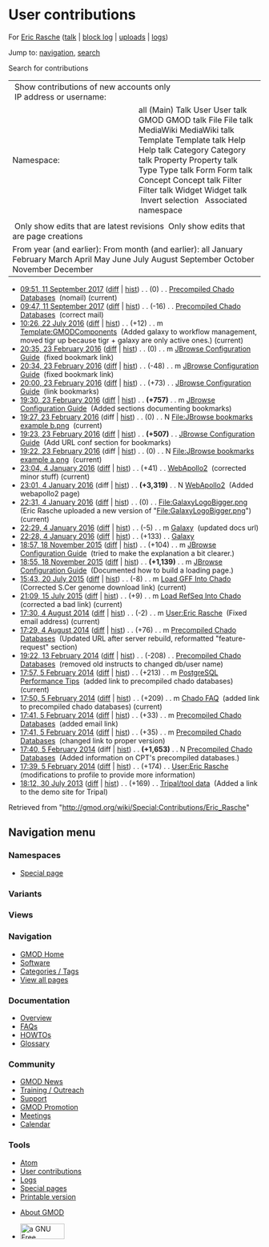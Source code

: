 <div id="mw-page-base" class="noprint">

</div>

<div id="mw-head-base" class="noprint">

</div>

<div id="content" class="mw-body" role="main">

<span id="top"></span>

<div id="mw-js-message" style="display:none;">

</div>



# <span dir="auto">User contributions</span>

<div id="bodyContent">

<div id="contentSub">

For [Eric Rasche](/wiki/User:Eric_Rasche "User:Eric Rasche")
([talk](/wiki/User_talk:Eric_Rasche "User talk:Eric Rasche") \| [block
log](/mediawiki/index.php?title=Special:Log/block&page=User%3AEric+Rasche "Special:Log/block")
\|
[uploads](/wiki/Special:ListFiles/Eric_Rasche "Special:ListFiles/Eric Rasche")
\| [logs](/wiki/Special:Log/Eric_Rasche "Special:Log/Eric Rasche"))

</div>

<div id="jump-to-nav" class="mw-jump">

Jump to: [navigation](#mw-navigation), [search](#p-search)

</div>

<div id="mw-content-text">

Search for contributions

<table class="mw-contributions-table">
<colgroup>
<col style="width: 50%" />
<col style="width: 50%" />
</colgroup>
<tbody>
<tr class="odd">
<td colspan="2"> Show contributions of new accounts only<br />
 IP address or username:</td>
</tr>
<tr class="even">
<td class="mw-label">Namespace:</td>
<td>all (Main) Talk User User talk GMOD GMOD talk File File talk
MediaWiki MediaWiki talk Template Template talk Help Help talk Category
Category talk Property Property talk Type Type talk Form Form talk
Concept Concept talk Filter Filter talk Widget Widget talk  
 Invert selection 
 Associated namespace </td>
</tr>
<tr class="odd">
<td colspan="2"></td>
</tr>
<tr class="even">
<td colspan="2"> Only show edits that are latest revisions
 Only show edits that are page creations</td>
</tr>
<tr class="odd">
<td colspan="2">From year (and earlier): From month (and earlier): all
January February March April May June July August September October
November December</td>
</tr>
</tbody>
</table>

- <a
  href="/mediawiki/index.php?title=Precompiled_Chado_Databases&amp;oldid=27489"
  class="mw-changeslist-date" title="Precompiled Chado Databases">09:51,
  11 September 2017</a>
  ([diff](/mediawiki/index.php?title=Precompiled_Chado_Databases&diff=prev&oldid=27489 "Precompiled Chado Databases")
  \|
  [hist](/mediawiki/index.php?title=Precompiled_Chado_Databases&action=history "Precompiled Chado Databases"))
  <span class="mw-changeslist-separator">. .</span>
  <span class="mw-plusminus-null" dir="ltr"
  title="1,241 bytes after change">(0)</span>‎
  <span class="mw-changeslist-separator">. .</span>
  <a href="/wiki/Precompiled_Chado_Databases"
  class="mw-contributions-title"
  title="Precompiled Chado Databases">Precompiled Chado Databases</a> ‎
  <span class="comment">(nomail)</span>
  <span class="mw-uctop">(current)</span>
- <a
  href="/mediawiki/index.php?title=Precompiled_Chado_Databases&amp;oldid=27488"
  class="mw-changeslist-date" title="Precompiled Chado Databases">09:47,
  11 September 2017</a>
  ([diff](/mediawiki/index.php?title=Precompiled_Chado_Databases&diff=prev&oldid=27488 "Precompiled Chado Databases")
  \|
  [hist](/mediawiki/index.php?title=Precompiled_Chado_Databases&action=history "Precompiled Chado Databases"))
  <span class="mw-changeslist-separator">. .</span>
  <span class="mw-plusminus-neg" dir="ltr"
  title="1,241 bytes after change">(-16)</span>‎
  <span class="mw-changeslist-separator">. .</span>
  <a href="/wiki/Precompiled_Chado_Databases"
  class="mw-contributions-title"
  title="Precompiled Chado Databases">Precompiled Chado Databases</a> ‎
  <span class="comment">(correct mail)</span>
- <a
  href="/mediawiki/index.php?title=Template:GMODComponents&amp;oldid=27249"
  class="mw-changeslist-date" title="Template:GMODComponents">10:26, 22
  July 2016</a>
  ([diff](/mediawiki/index.php?title=Template:GMODComponents&diff=prev&oldid=27249 "Template:GMODComponents")
  \|
  [hist](/mediawiki/index.php?title=Template:GMODComponents&action=history "Template:GMODComponents"))
  <span class="mw-changeslist-separator">. .</span>
  <span class="mw-plusminus-pos" dir="ltr"
  title="1,445 bytes after change">(+12)</span>‎
  <span class="mw-changeslist-separator">. .</span> m
  <a href="/wiki/Template:GMODComponents" class="mw-contributions-title"
  title="Template:GMODComponents">Template:GMODComponents</a> ‎
  <span class="comment">(Added galaxy to workflow management, moved tigr
  up because tigr + galaxy are only active ones.)</span>
  <span class="mw-uctop">(current)</span>
- <a
  href="/mediawiki/index.php?title=JBrowse_Configuration_Guide&amp;oldid=26911"
  class="mw-changeslist-date" title="JBrowse Configuration Guide">20:35,
  23 February 2016</a>
  ([diff](/mediawiki/index.php?title=JBrowse_Configuration_Guide&diff=prev&oldid=26911 "JBrowse Configuration Guide")
  \|
  [hist](/mediawiki/index.php?title=JBrowse_Configuration_Guide&action=history "JBrowse Configuration Guide"))
  <span class="mw-changeslist-separator">. .</span>
  <span class="mw-plusminus-null" dir="ltr"
  title="162,054 bytes after change">(0)</span>‎
  <span class="mw-changeslist-separator">. .</span> m
  <a href="/wiki/JBrowse_Configuration_Guide"
  class="mw-contributions-title"
  title="JBrowse Configuration Guide">JBrowse Configuration Guide</a> ‎
  <span class="comment">(fixed bookmark link)</span>
- <a
  href="/mediawiki/index.php?title=JBrowse_Configuration_Guide&amp;oldid=26910"
  class="mw-changeslist-date" title="JBrowse Configuration Guide">20:34,
  23 February 2016</a>
  ([diff](/mediawiki/index.php?title=JBrowse_Configuration_Guide&diff=prev&oldid=26910 "JBrowse Configuration Guide")
  \|
  [hist](/mediawiki/index.php?title=JBrowse_Configuration_Guide&action=history "JBrowse Configuration Guide"))
  <span class="mw-changeslist-separator">. .</span>
  <span class="mw-plusminus-neg" dir="ltr"
  title="162,054 bytes after change">(-48)</span>‎
  <span class="mw-changeslist-separator">. .</span> m
  <a href="/wiki/JBrowse_Configuration_Guide"
  class="mw-contributions-title"
  title="JBrowse Configuration Guide">JBrowse Configuration Guide</a> ‎
  <span class="comment">(fixed bookmark link)</span>
- <a
  href="/mediawiki/index.php?title=JBrowse_Configuration_Guide&amp;oldid=26909"
  class="mw-changeslist-date" title="JBrowse Configuration Guide">20:00,
  23 February 2016</a>
  ([diff](/mediawiki/index.php?title=JBrowse_Configuration_Guide&diff=prev&oldid=26909 "JBrowse Configuration Guide")
  \|
  [hist](/mediawiki/index.php?title=JBrowse_Configuration_Guide&action=history "JBrowse Configuration Guide"))
  <span class="mw-changeslist-separator">. .</span>
  <span class="mw-plusminus-pos" dir="ltr"
  title="162,102 bytes after change">(+73)</span>‎
  <span class="mw-changeslist-separator">. .</span>
  <a href="/wiki/JBrowse_Configuration_Guide"
  class="mw-contributions-title"
  title="JBrowse Configuration Guide">JBrowse Configuration Guide</a> ‎
  <span class="comment">(link bookmarks)</span>
- <a
  href="/mediawiki/index.php?title=JBrowse_Configuration_Guide&amp;oldid=26908"
  class="mw-changeslist-date" title="JBrowse Configuration Guide">19:30,
  23 February 2016</a>
  ([diff](/mediawiki/index.php?title=JBrowse_Configuration_Guide&diff=prev&oldid=26908 "JBrowse Configuration Guide")
  \|
  [hist](/mediawiki/index.php?title=JBrowse_Configuration_Guide&action=history "JBrowse Configuration Guide"))
  <span class="mw-changeslist-separator">. .</span> **(+757)**‎
  <span class="mw-changeslist-separator">. .</span> m
  <a href="/wiki/JBrowse_Configuration_Guide"
  class="mw-contributions-title"
  title="JBrowse Configuration Guide">JBrowse Configuration Guide</a> ‎
  <span class="comment">(Added sections documenting bookmarks)</span>
- <a
  href="/mediawiki/index.php?title=File:JBrowse_bookmarks_example_b.png&amp;oldid=26907"
  class="mw-changeslist-date"
  title="File:JBrowse bookmarks example b.png">19:27, 23 February 2016</a>
  (diff \|
  [hist](/mediawiki/index.php?title=File:JBrowse_bookmarks_example_b.png&action=history "File:JBrowse bookmarks example b.png"))
  <span class="mw-changeslist-separator">. .</span>
  <span class="mw-plusminus-null" dir="ltr"
  title="0 bytes after change">(0)</span>‎
  <span class="mw-changeslist-separator">. .</span> N
  <a href="/wiki/File:JBrowse_bookmarks_example_b.png"
  class="mw-contributions-title"
  title="File:JBrowse bookmarks example b.png">File:JBrowse bookmarks
  example b.png</a> ‎ <span class="mw-uctop">(current)</span>
- <a
  href="/mediawiki/index.php?title=JBrowse_Configuration_Guide&amp;oldid=26906"
  class="mw-changeslist-date" title="JBrowse Configuration Guide">19:23,
  23 February 2016</a>
  ([diff](/mediawiki/index.php?title=JBrowse_Configuration_Guide&diff=prev&oldid=26906 "JBrowse Configuration Guide")
  \|
  [hist](/mediawiki/index.php?title=JBrowse_Configuration_Guide&action=history "JBrowse Configuration Guide"))
  <span class="mw-changeslist-separator">. .</span> **(+507)**‎
  <span class="mw-changeslist-separator">. .</span>
  <a href="/wiki/JBrowse_Configuration_Guide"
  class="mw-contributions-title"
  title="JBrowse Configuration Guide">JBrowse Configuration Guide</a> ‎
  <span class="comment">(Add URL conf section for bookmarks)</span>
- <a
  href="/mediawiki/index.php?title=File:JBrowse_bookmarks_example_a.png&amp;oldid=26905"
  class="mw-changeslist-date"
  title="File:JBrowse bookmarks example a.png">19:22, 23 February 2016</a>
  (diff \|
  [hist](/mediawiki/index.php?title=File:JBrowse_bookmarks_example_a.png&action=history "File:JBrowse bookmarks example a.png"))
  <span class="mw-changeslist-separator">. .</span>
  <span class="mw-plusminus-null" dir="ltr"
  title="0 bytes after change">(0)</span>‎
  <span class="mw-changeslist-separator">. .</span> N
  <a href="/wiki/File:JBrowse_bookmarks_example_a.png"
  class="mw-contributions-title"
  title="File:JBrowse bookmarks example a.png">File:JBrowse bookmarks
  example a.png</a> ‎ <span class="mw-uctop">(current)</span>
- <a href="/mediawiki/index.php?title=WebApollo2&amp;oldid=26817"
  class="mw-changeslist-date" title="WebApollo2">23:04, 4 January 2016</a>
  ([diff](/mediawiki/index.php?title=WebApollo2&diff=prev&oldid=26817 "WebApollo2")
  \|
  [hist](/mediawiki/index.php?title=WebApollo2&action=history "WebApollo2"))
  <span class="mw-changeslist-separator">. .</span>
  <span class="mw-plusminus-pos" dir="ltr"
  title="3,360 bytes after change">(+41)</span>‎
  <span class="mw-changeslist-separator">. .</span>
  <a href="/wiki/WebApollo2" class="mw-contributions-title"
  title="WebApollo2">WebApollo2</a> ‎ <span class="comment">(corrected
  minor stuff)</span> <span class="mw-uctop">(current)</span>
- <a href="/mediawiki/index.php?title=WebApollo2&amp;oldid=26816"
  class="mw-changeslist-date" title="WebApollo2">23:01, 4 January 2016</a>
  (diff \|
  [hist](/mediawiki/index.php?title=WebApollo2&action=history "WebApollo2"))
  <span class="mw-changeslist-separator">. .</span> **(+3,319)**‎
  <span class="mw-changeslist-separator">. .</span> N
  <a href="/wiki/WebApollo2" class="mw-contributions-title"
  title="WebApollo2">WebApollo2</a> ‎ <span class="comment">(Added
  webapollo2 page)</span>
- <a
  href="/mediawiki/index.php?title=File:GalaxyLogoBigger.png&amp;oldid=26815"
  class="mw-changeslist-date" title="File:GalaxyLogoBigger.png">22:31, 4
  January 2016</a>
  ([diff](/mediawiki/index.php?title=File:GalaxyLogoBigger.png&diff=prev&oldid=26815 "File:GalaxyLogoBigger.png")
  \|
  [hist](/mediawiki/index.php?title=File:GalaxyLogoBigger.png&action=history "File:GalaxyLogoBigger.png"))
  <span class="mw-changeslist-separator">. .</span>
  <span class="mw-plusminus-null" dir="ltr"
  title="97 bytes after change">(0)</span>‎
  <span class="mw-changeslist-separator">. .</span>
  <a href="/wiki/File:GalaxyLogoBigger.png" class="mw-contributions-title"
  title="File:GalaxyLogoBigger.png">File:GalaxyLogoBigger.png</a> ‎
  <span class="comment">(Eric Rasche uploaded a new version of
  "[File:GalaxyLogoBigger.png](/wiki/File:GalaxyLogoBigger.png "File:GalaxyLogoBigger.png")")</span>
  <span class="mw-uctop">(current)</span>
- <a href="/mediawiki/index.php?title=Galaxy&amp;oldid=26814"
  class="mw-changeslist-date" title="Galaxy">22:29, 4 January 2016</a>
  ([diff](/mediawiki/index.php?title=Galaxy&diff=prev&oldid=26814 "Galaxy")
  \| [hist](/mediawiki/index.php?title=Galaxy&action=history "Galaxy"))
  <span class="mw-changeslist-separator">. .</span>
  <span class="mw-plusminus-neg" dir="ltr"
  title="8,931 bytes after change">(-5)</span>‎
  <span class="mw-changeslist-separator">. .</span> m
  <a href="/wiki/Galaxy" class="mw-contributions-title"
  title="Galaxy">Galaxy</a> ‎ <span class="comment">(updated docs
  url)</span>
- <a href="/mediawiki/index.php?title=Galaxy&amp;oldid=26813"
  class="mw-changeslist-date" title="Galaxy">22:28, 4 January 2016</a>
  ([diff](/mediawiki/index.php?title=Galaxy&diff=prev&oldid=26813 "Galaxy")
  \| [hist](/mediawiki/index.php?title=Galaxy&action=history "Galaxy"))
  <span class="mw-changeslist-separator">. .</span>
  <span class="mw-plusminus-pos" dir="ltr"
  title="8,936 bytes after change">(+133)</span>‎
  <span class="mw-changeslist-separator">. .</span>
  <a href="/wiki/Galaxy" class="mw-contributions-title"
  title="Galaxy">Galaxy</a> ‎
- <a
  href="/mediawiki/index.php?title=JBrowse_Configuration_Guide&amp;oldid=26802"
  class="mw-changeslist-date" title="JBrowse Configuration Guide">18:57,
  18 November 2015</a>
  ([diff](/mediawiki/index.php?title=JBrowse_Configuration_Guide&diff=prev&oldid=26802 "JBrowse Configuration Guide")
  \|
  [hist](/mediawiki/index.php?title=JBrowse_Configuration_Guide&action=history "JBrowse Configuration Guide"))
  <span class="mw-changeslist-separator">. .</span>
  <span class="mw-plusminus-pos" dir="ltr"
  title="151,897 bytes after change">(+104)</span>‎
  <span class="mw-changeslist-separator">. .</span> m
  <a href="/wiki/JBrowse_Configuration_Guide"
  class="mw-contributions-title"
  title="JBrowse Configuration Guide">JBrowse Configuration Guide</a> ‎
  <span class="comment">(tried to make the explanation a bit
  clearer.)</span>
- <a
  href="/mediawiki/index.php?title=JBrowse_Configuration_Guide&amp;oldid=26801"
  class="mw-changeslist-date" title="JBrowse Configuration Guide">18:55,
  18 November 2015</a>
  ([diff](/mediawiki/index.php?title=JBrowse_Configuration_Guide&diff=prev&oldid=26801 "JBrowse Configuration Guide")
  \|
  [hist](/mediawiki/index.php?title=JBrowse_Configuration_Guide&action=history "JBrowse Configuration Guide"))
  <span class="mw-changeslist-separator">. .</span> **(+1,139)**‎
  <span class="mw-changeslist-separator">. .</span> m
  <a href="/wiki/JBrowse_Configuration_Guide"
  class="mw-contributions-title"
  title="JBrowse Configuration Guide">JBrowse Configuration Guide</a> ‎
  <span class="comment">(Documented how to build a loading page.)</span>
- <a href="/mediawiki/index.php?title=Load_GFF_Into_Chado&amp;oldid=26752"
  class="mw-changeslist-date" title="Load GFF Into Chado">15:43, 20 July
  2015</a>
  ([diff](/mediawiki/index.php?title=Load_GFF_Into_Chado&diff=prev&oldid=26752 "Load GFF Into Chado")
  \|
  [hist](/mediawiki/index.php?title=Load_GFF_Into_Chado&action=history "Load GFF Into Chado"))
  <span class="mw-changeslist-separator">. .</span>
  <span class="mw-plusminus-neg" dir="ltr"
  title="4,171 bytes after change">(-8)</span>‎
  <span class="mw-changeslist-separator">. .</span> m
  <a href="/wiki/Load_GFF_Into_Chado" class="mw-contributions-title"
  title="Load GFF Into Chado">Load GFF Into Chado</a> ‎
  <span class="comment">(Corrected S.Cer genome download link)</span>
  <span class="mw-uctop">(current)</span>
- <a
  href="/mediawiki/index.php?title=Load_RefSeq_Into_Chado&amp;oldid=26751"
  class="mw-changeslist-date" title="Load RefSeq Into Chado">21:09, 15
  July 2015</a>
  ([diff](/mediawiki/index.php?title=Load_RefSeq_Into_Chado&diff=prev&oldid=26751 "Load RefSeq Into Chado")
  \|
  [hist](/mediawiki/index.php?title=Load_RefSeq_Into_Chado&action=history "Load RefSeq Into Chado"))
  <span class="mw-changeslist-separator">. .</span>
  <span class="mw-plusminus-pos" dir="ltr"
  title="3,356 bytes after change">(+9)</span>‎
  <span class="mw-changeslist-separator">. .</span> m
  <a href="/wiki/Load_RefSeq_Into_Chado" class="mw-contributions-title"
  title="Load RefSeq Into Chado">Load RefSeq Into Chado</a> ‎
  <span class="comment">(corrected a bad link)</span>
  <span class="mw-uctop">(current)</span>
- <a href="/mediawiki/index.php?title=User:Eric_Rasche&amp;oldid=26012"
  class="mw-changeslist-date" title="User:Eric Rasche">17:30, 4 August
  2014</a>
  ([diff](/mediawiki/index.php?title=User:Eric_Rasche&diff=prev&oldid=26012 "User:Eric Rasche")
  \|
  [hist](/mediawiki/index.php?title=User:Eric_Rasche&action=history "User:Eric Rasche"))
  <span class="mw-changeslist-separator">. .</span>
  <span class="mw-plusminus-neg" dir="ltr"
  title="377 bytes after change">(-2)</span>‎
  <span class="mw-changeslist-separator">. .</span> m
  <a href="/wiki/User:Eric_Rasche" class="mw-contributions-title"
  title="User:Eric Rasche">User:Eric Rasche</a> ‎
  <span class="comment">(Fixed email address)</span>
  <span class="mw-uctop">(current)</span>
- <a
  href="/mediawiki/index.php?title=Precompiled_Chado_Databases&amp;oldid=26011"
  class="mw-changeslist-date" title="Precompiled Chado Databases">17:29, 4
  August 2014</a>
  ([diff](/mediawiki/index.php?title=Precompiled_Chado_Databases&diff=prev&oldid=26011 "Precompiled Chado Databases")
  \|
  [hist](/mediawiki/index.php?title=Precompiled_Chado_Databases&action=history "Precompiled Chado Databases"))
  <span class="mw-changeslist-separator">. .</span>
  <span class="mw-plusminus-pos" dir="ltr"
  title="1,257 bytes after change">(+76)</span>‎
  <span class="mw-changeslist-separator">. .</span> m
  <a href="/wiki/Precompiled_Chado_Databases"
  class="mw-contributions-title"
  title="Precompiled Chado Databases">Precompiled Chado Databases</a> ‎
  <span class="comment">(Updated URL after server rebuild, reformatted
  "feature-request" section)</span>
- <a
  href="/mediawiki/index.php?title=Precompiled_Chado_Databases&amp;oldid=25326"
  class="mw-changeslist-date" title="Precompiled Chado Databases">19:22,
  13 February 2014</a>
  ([diff](/mediawiki/index.php?title=Precompiled_Chado_Databases&diff=prev&oldid=25326 "Precompiled Chado Databases")
  \|
  [hist](/mediawiki/index.php?title=Precompiled_Chado_Databases&action=history "Precompiled Chado Databases"))
  <span class="mw-changeslist-separator">. .</span>
  <span class="mw-plusminus-neg" dir="ltr"
  title="1,513 bytes after change">(-208)</span>‎
  <span class="mw-changeslist-separator">. .</span>
  <a href="/wiki/Precompiled_Chado_Databases"
  class="mw-contributions-title"
  title="Precompiled Chado Databases">Precompiled Chado Databases</a> ‎
  <span class="comment">(removed old instructs to changed db/user
  name)</span>
- <a
  href="/mediawiki/index.php?title=PostgreSQL_Performance_Tips&amp;oldid=25268"
  class="mw-changeslist-date" title="PostgreSQL Performance Tips">17:57, 5
  February 2014</a>
  ([diff](/mediawiki/index.php?title=PostgreSQL_Performance_Tips&diff=prev&oldid=25268 "PostgreSQL Performance Tips")
  \|
  [hist](/mediawiki/index.php?title=PostgreSQL_Performance_Tips&action=history "PostgreSQL Performance Tips"))
  <span class="mw-changeslist-separator">. .</span>
  <span class="mw-plusminus-pos" dir="ltr"
  title="5,274 bytes after change">(+213)</span>‎
  <span class="mw-changeslist-separator">. .</span> m
  <a href="/wiki/PostgreSQL_Performance_Tips"
  class="mw-contributions-title"
  title="PostgreSQL Performance Tips">PostgreSQL Performance Tips</a> ‎
  <span class="comment">(added link to precompiled chado
  databases)</span> <span class="mw-uctop">(current)</span>
- <a href="/mediawiki/index.php?title=Chado_FAQ&amp;oldid=25267"
  class="mw-changeslist-date" title="Chado FAQ">17:50, 5 February 2014</a>
  ([diff](/mediawiki/index.php?title=Chado_FAQ&diff=prev&oldid=25267 "Chado FAQ")
  \|
  [hist](/mediawiki/index.php?title=Chado_FAQ&action=history "Chado FAQ"))
  <span class="mw-changeslist-separator">. .</span>
  <span class="mw-plusminus-pos" dir="ltr"
  title="6,284 bytes after change">(+209)</span>‎
  <span class="mw-changeslist-separator">. .</span> m
  <a href="/wiki/Chado_FAQ" class="mw-contributions-title"
  title="Chado FAQ">Chado FAQ</a> ‎ <span class="comment">(added link to
  precompiled chado databases)</span>
  <span class="mw-uctop">(current)</span>
- <a
  href="/mediawiki/index.php?title=Precompiled_Chado_Databases&amp;oldid=25266"
  class="mw-changeslist-date" title="Precompiled Chado Databases">17:41, 5
  February 2014</a>
  ([diff](/mediawiki/index.php?title=Precompiled_Chado_Databases&diff=prev&oldid=25266 "Precompiled Chado Databases")
  \|
  [hist](/mediawiki/index.php?title=Precompiled_Chado_Databases&action=history "Precompiled Chado Databases"))
  <span class="mw-changeslist-separator">. .</span>
  <span class="mw-plusminus-pos" dir="ltr"
  title="1,721 bytes after change">(+33)</span>‎
  <span class="mw-changeslist-separator">. .</span> m
  <a href="/wiki/Precompiled_Chado_Databases"
  class="mw-contributions-title"
  title="Precompiled Chado Databases">Precompiled Chado Databases</a> ‎
  <span class="comment">(added email link)</span>
- <a
  href="/mediawiki/index.php?title=Precompiled_Chado_Databases&amp;oldid=25265"
  class="mw-changeslist-date" title="Precompiled Chado Databases">17:41, 5
  February 2014</a>
  ([diff](/mediawiki/index.php?title=Precompiled_Chado_Databases&diff=prev&oldid=25265 "Precompiled Chado Databases")
  \|
  [hist](/mediawiki/index.php?title=Precompiled_Chado_Databases&action=history "Precompiled Chado Databases"))
  <span class="mw-changeslist-separator">. .</span>
  <span class="mw-plusminus-pos" dir="ltr"
  title="1,688 bytes after change">(+35)</span>‎
  <span class="mw-changeslist-separator">. .</span> m
  <a href="/wiki/Precompiled_Chado_Databases"
  class="mw-contributions-title"
  title="Precompiled Chado Databases">Precompiled Chado Databases</a> ‎
  <span class="comment">(changed link to proper version)</span>
- <a
  href="/mediawiki/index.php?title=Precompiled_Chado_Databases&amp;oldid=25264"
  class="mw-changeslist-date" title="Precompiled Chado Databases">17:40, 5
  February 2014</a> (diff \|
  [hist](/mediawiki/index.php?title=Precompiled_Chado_Databases&action=history "Precompiled Chado Databases"))
  <span class="mw-changeslist-separator">. .</span> **(+1,653)**‎
  <span class="mw-changeslist-separator">. .</span> N
  <a href="/wiki/Precompiled_Chado_Databases"
  class="mw-contributions-title"
  title="Precompiled Chado Databases">Precompiled Chado Databases</a> ‎
  <span class="comment">(Added information on CPT's precompiled
  databases.)</span>
- <a href="/mediawiki/index.php?title=User:Eric_Rasche&amp;oldid=25263"
  class="mw-changeslist-date" title="User:Eric Rasche">17:39, 5 February
  2014</a>
  ([diff](/mediawiki/index.php?title=User:Eric_Rasche&diff=prev&oldid=25263 "User:Eric Rasche")
  \|
  [hist](/mediawiki/index.php?title=User:Eric_Rasche&action=history "User:Eric Rasche"))
  <span class="mw-changeslist-separator">. .</span>
  <span class="mw-plusminus-pos" dir="ltr"
  title="379 bytes after change">(+174)</span>‎
  <span class="mw-changeslist-separator">. .</span>
  <a href="/wiki/User:Eric_Rasche" class="mw-contributions-title"
  title="User:Eric Rasche">User:Eric Rasche</a> ‎
  <span class="comment">(modifications to profile to provide more
  information)</span>
- <a href="/mediawiki/index.php?title=Tripal/tool_data&amp;oldid=24243"
  class="mw-changeslist-date" title="Tripal/tool data">18:12, 30 July
  2013</a>
  ([diff](/mediawiki/index.php?title=Tripal/tool_data&diff=prev&oldid=24243 "Tripal/tool data")
  \|
  [hist](/mediawiki/index.php?title=Tripal/tool_data&action=history "Tripal/tool data"))
  <span class="mw-changeslist-separator">. .</span>
  <span class="mw-plusminus-pos" dir="ltr"
  title="5,234 bytes after change">(+169)</span>‎
  <span class="mw-changeslist-separator">. .</span>
  <a href="/wiki/Tripal/tool_data" class="mw-contributions-title"
  title="Tripal/tool data">Tripal/tool data</a> ‎
  <span class="comment">(Added a link to the demo site for
  Tripal)</span>

</div>

<div class="printfooter">

Retrieved from
"<http://gmod.org/wiki/Special:Contributions/Eric_Rasche>"

</div>

<div id="catlinks" class="catlinks catlinks-allhidden">

</div>

<div class="visualClear">

</div>

</div>

</div>

<div id="mw-navigation">

## Navigation menu

<div id="mw-head">



<div id="left-navigation">

<div id="p-namespaces" class="vectorTabs" role="navigation"
aria-labelledby="p-namespaces-label">

### Namespaces

- <span id="ca-nstab-special">[Special
  page](/wiki/Special:Contributions/Eric_Rasche "This is a special page, you cannot edit the page itself")</span>

</div>

<div id="p-variants" class="vectorMenu emptyPortlet" role="navigation"
aria-labelledby="p-variants-label">

### 

### Variants[](#)

<div class="menu">

</div>

</div>

</div>

<div id="right-navigation">

<div id="p-views" class="vectorTabs emptyPortlet" role="navigation"
aria-labelledby="p-views-label">

### Views

</div>



</div>



</div>

</div>

</div>

<div id="mw-panel">

<div id="p-logo" role="banner">

<a href="/wiki/Main_Page"
style="background-image: url(http://gmod.org/images/GMOD-cogs.png);"
title="Visit the main page"></a>

</div>

<div id="p-Navigation" class="portal" role="navigation"
aria-labelledby="p-Navigation-label">

### Navigation

<div class="body">

- <span id="n-GMOD-Home">[GMOD Home](/wiki/Main_Page)</span>
- <span id="n-Software">[Software](/wiki/GMOD_Components)</span>
- <span id="n-Categories-.2F-Tags">[Categories /
  Tags](/wiki/Categories)</span>
- <span id="n-View-all-pages">[View all
  pages](/wiki/Special:AllPages)</span>

</div>

</div>

<div id="p-Documentation" class="portal" role="navigation"
aria-labelledby="p-Documentation-label">

### Documentation

<div class="body">

- <span id="n-Overview">[Overview](/wiki/Overview)</span>
- <span id="n-FAQs">[FAQs](/wiki/Category:FAQ)</span>
- <span id="n-HOWTOs">[HOWTOs](/wiki/Category:HOWTO)</span>
- <span id="n-Glossary">[Glossary](/wiki/Glossary)</span>

</div>

</div>

<div id="p-Community" class="portal" role="navigation"
aria-labelledby="p-Community-label">

### Community

<div class="body">

- <span id="n-GMOD-News">[GMOD News](/wiki/GMOD_News)</span>
- <span id="n-Training-.2F-Outreach">[Training /
  Outreach](/wiki/Training_and_Outreach)</span>
- <span id="n-Support">[Support](/wiki/Support)</span>
- <span id="n-GMOD-Promotion">[GMOD
  Promotion](/wiki/GMOD_Promotion)</span>
- <span id="n-Meetings">[Meetings](/wiki/Meetings)</span>
- <span id="n-Calendar">[Calendar](/wiki/Calendar)</span>

</div>

</div>

<div id="p-tb" class="portal" role="navigation"
aria-labelledby="p-tb-label">

### Tools

<div class="body">

- <span id="feedlinks"><a
  href="http://gmod.org/mediawiki/index.php?title=Special:Contributions/Eric_Rasche&amp;feed=atom"
  id="feed-atom" class="feedlink" rel="alternate"
  type="application/atom+xml" title="Atom feed for this page">Atom</a></span>
- <span id="t-contributions">[User
  contributions](/wiki/Special:Contributions/Eric_Rasche "A list of contributions of this user")</span>
- <span id="t-log">[Logs](/wiki/Special:Log/Eric_Rasche)</span>
- <span id="t-specialpages"><a href="/wiki/Special:SpecialPages" accesskey="q"
  title="A list of all special pages [q]">Special pages</a></span>
- <span id="t-print"><a
  href="/mediawiki/index.php?title=Special:Contributions/Eric_Rasche&amp;printable=yes"
  rel="alternate" accesskey="p"
  title="Printable version of this page [p]">Printable version</a></span>

</div>

</div>

</div>

</div>

<div id="footer" role="contentinfo">

- <span id="footer-places-about">[About
  GMOD](/wiki/GMOD:About "GMOD:About")</span>

<!-- -->

- <span id="footer-copyrightico">[<img src="http://www.gnu.org/graphics/gfdl-logo-small.png" width="88"
  height="31" alt="a GNU Free Documentation License" />](http://www.gnu.org/licenses/fdl-1.3.html)</span>


<div style="clear:both">

</div>

</div>
